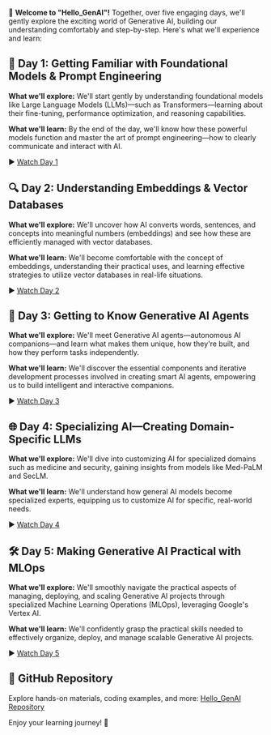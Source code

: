👋 **Welcome to "Hello_GenAI"!** Together, over five engaging days, we'll gently explore the exciting world of Generative AI, building our understanding comfortably and step-by-step. Here's what we'll experience and learn:

## 📖 Day 1: Getting Familiar with Foundational Models & Prompt Engineering
**What we'll explore:**
We'll start gently by understanding foundational models like Large Language Models (LLMs)—such as Transformers—learning about their fine-tuning, performance optimization, and reasoning capabilities.

**What we'll learn:**
By the end of the day, we'll know how these powerful models function and master the art of prompt engineering—how to clearly communicate and interact with AI.

▶️ [Watch Day 1](https://youtu.be/WpIfAeCIFc0)

## 🔍 Day 2: Understanding Embeddings & Vector Databases
**What we'll explore:**
We'll uncover how AI converts words, sentences, and concepts into meaningful numbers (embeddings) and see how these are efficiently managed with vector databases.

**What we'll learn:**
We'll become comfortable with the concept of embeddings, understanding their practical uses, and learning effective strategies to utilize vector databases in real-life situations.

▶️ [Watch Day 2](https://youtu.be/AjpjCHdIINU)

## 🤖 Day 3: Getting to Know Generative AI Agents
**What we'll explore:**
We'll meet Generative AI agents—autonomous AI companions—and learn what makes them unique, how they're built, and how they perform tasks independently.

**What we'll learn:**
We'll discover the essential components and iterative development processes involved in creating smart AI agents, empowering us to build intelligent and interactive companions.

▶️ [Watch Day 3](https://youtu.be/g6MVIEzFTjY)

## 🌐 Day 4: Specializing AI—Creating Domain-Specific LLMs
**What we'll explore:**
We'll dive into customizing AI for specialized domains such as medicine and security, gaining insights from models like Med-PaLM and SecLM.

**What we'll learn:**
We'll understand how general AI models become specialized experts, equipping us to customize AI for specific, real-world needs.

▶️ [Watch Day 4](https://youtu.be/AN2tpHi26OE)

## 🛠️ Day 5: Making Generative AI Practical with MLOps
**What we'll explore:**
We'll smoothly navigate the practical aspects of managing, deploying, and scaling Generative AI projects through specialized Machine Learning Operations (MLOps), leveraging Google's Vertex AI.

**What we'll learn:**
We'll confidently grasp the practical skills needed to effectively organize, deploy, and manage scalable Generative AI projects.

▶️ [Watch Day 5](https://youtu.be/eZ-8UQ_t4YM)

## 📂 GitHub Repository
Explore hands-on materials, coding examples, and more: [Hello_GenAI Repository](https://github.com/GoogleCloudPlatform/agent-starter-pack)

Enjoy your learning journey! 🚀


